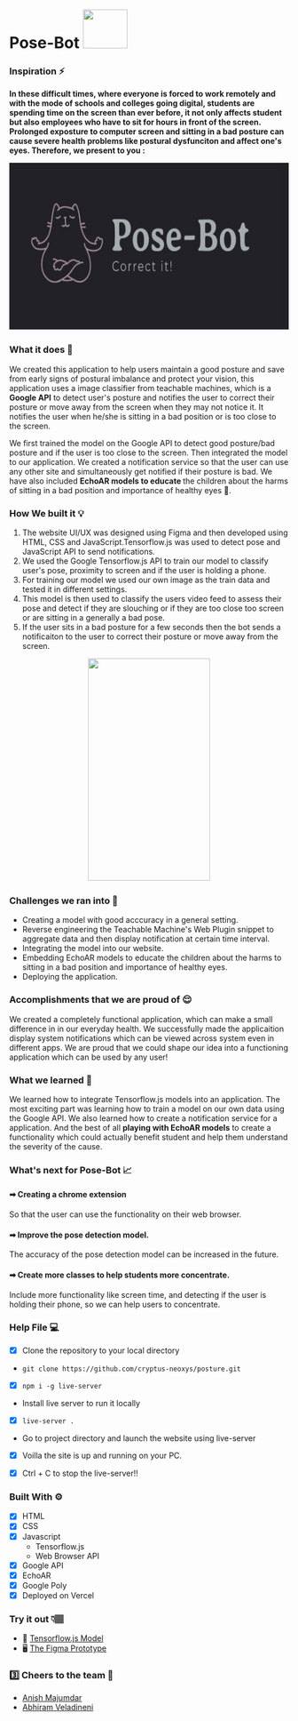 # Pose-Bot <img src="https://media.giphy.com/media/l3vRaWAPakjiEUQow/giphy.gif" width="80" height = "70" >

### Inspiration ⚡

<strong>In these difficult times, where everyone is forced to work remotely and with the mode of schools and colleges going digital, students are
spending time on the screen than ever before, it not only affects student but also employees who have to sit for hours in front of the screen. Prolonged exposture to
computer screen and sitting in a bad posture can cause severe health problems like postural dysfunciton and affect one's eyes. Therefore, we present to you : </strong>

<p  align="center"><img height= "300" width = "700" src = "https://github.com/Apurva-tech/files/blob/master/Pose-Bot-title.jpeg"></p>

### What it does 🤖

We created this application to help users maintain a good posture and save from early signs of postural imbalance and protect your vision, this application uses a
image classifier from teachable machines, which is a <strong>Google API</strong> to detect user's posture and notifies the user to correct their posture or move away
from the screen when they may not notice it. It notifies the user when he/she is sitting in a bad position or is too close to the screen.

We first trained the model on the Google API to detect good posture/bad posture and if the user is too close to the screen. Then integrated the model to our application.
We created a notification service so that the user can use any other site and simultaneously get notified if their posture is bad. We have also included <strong>
EchoAR models to educate </strong> the children about the harms of sitting in a bad position and importance of healthy eyes 👀.


### How We built it 💡

1. The website UI/UX was designed using Figma and then developed using HTML, CSS and JavaScript.Tensorflow.js was used to detect pose and JavaScript API to send notifications.
2. We used the Google Tensorflow.js API to train our model to classify user's pose, proximity to screen and if the user is holding a phone.
3. For training our model we used our own image as the train data and tested it in different settings.
4. This model is then used to classify the users video feed to assess their pose and detect if they are slouching or if they are too close too screen or are sitting in a generally a bad pose.
5. If the user sits in a bad posture for a few seconds then the bot sends a notificaiton to the user to correct their posture or move away from the screen.
<p align="center">
<img src="https://raw.githubusercontent.com/cryptus-neoxys/pose-bot/main/assets/img/Teachable%20Machine%20Demo.gif?token=AMB7OAY62XDXUD7UAM547QS7YOFKQ" width="220" height = "400" ></p>

### Challenges we ran into 🧠

- Creating a model with good acccuracy in a general setting.
- Reverse engineering the Teachable Machine's Web Plugin snippet to aggregate data and then display notification at certain time interval.
- Integrating the model into our website.
- Embedding EchoAR models to educate the children about the harms to sitting in a bad position and importance of healthy eyes.
- Deploying the application.

### Accomplishments that we are proud of 😌

We created a completely functional application, which can make a small difference in in our everyday health. We successfully made the applicaition display
system notifications which can be viewed across system even in different apps. We are proud that we could shape our idea into a functioning application which can be used by
any user!

### What we learned 🤩

We learned how to integrate Tensorflow.js models into an application. The most exciting part was learning how to train a model on our own data using the Google API.
We also learned how to create a notification service for a application. And the best of all <strong>playing with EchoAR models</strong> to create a functionality which could
actually benefit student and help them understand the severity of the cause.

### What's next for Pose-Bot 📈

#### ➡ Creating a chrome extension

So that the user can use the functionality on their web browser.

#### ➡ Improve the pose detection model.

The accuracy of the pose detection model can be increased in the future.

#### ➡ Create more classes to help students more concentrate.

Include more functionality like screen time, and detecting if the user is holding their phone, so we can help users to concentrate.

### Help File 💻

- [x] Clone the repository to your local directory
- `git clone https://github.com/cryptus-neoxys/posture.git`

- [x] `npm i -g live-server`
- Install live server to run it locally

- [x] `live-server .`
- Go to project directory and launch the website using live-server

- [x] Voilla the site is up and running on your PC.

- [x] Ctrl + C to stop the live-server!!

### Built With ⚙

- [x] HTML
- [x] CSS
- [x] Javascript
  - Tensorflow.js
  - Web Browser API
- [x] Google API
- [x] EchoAR
- [x] Google Poly
- [x] Deployed on Vercel

### Try it out 👇🏽

- 🤖 [Tensorflow.js Model](https://teachablemachine.withgoogle.com/models/f4JB966HD/)
- 🖥 [The Figma Prototype](https://www.figma.com/file/utEHzshb9zHSB0v3Kp7Rby/Untitled?node-id=0%3A1)


### 3️⃣ Cheers to the team 🥂

- [Anish Majumdar](https://github.com/GauravM7890)
- [Abhiram Veladineni](https://github.com/notabee-git)
